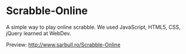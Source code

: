 Scrabble-Online
===============

A simple way to play online scrabble. We used JavaScript, HTML5, CSS, jQuery learned at WebDev.

Preview:
<a href="http://www.sarbull.ro/Scrabble-Online">http://www.sarbull.ro/Scrabble-Online</a>
